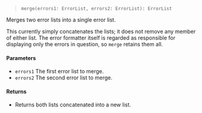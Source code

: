 <!--
 Copyright (c) 2020 Thomas J. Otterson
 
 This software is released under the MIT License.
 https://opensource.org/licenses/MIT
-->

> `merge(errors1: ErrorList, errors2: ErrorList): ErrorList`

Merges two error lists into a single error list.

This currently simply concatenates the lists; it does not remove any member of either list. The error formatter itself is regarded as responsible for displaying only the errors in question, so `merge` retains them all.

#### Parameters

* `errors1` The first error list to merge.
* `errors2` The second error list to merge.

#### Returns

* Returns both lists concatenated into a new list.